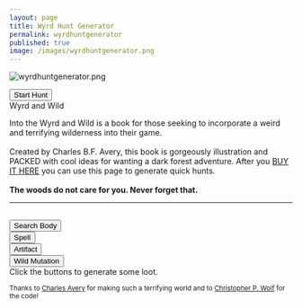 ```yaml
---
layout: page
title: Wyrd Hunt Generator
permalink: wyrdhuntgenerator
published: true
image: /images/wyrdhuntgenerator.png
---
```

![wyrdhuntgenerator.png]({{site.url}}/images/wyrdhuntgenerator.png)

<p class="tightSpacing" id="huntText"></p>

<div class="row" id="newButtons">
  <div class="col-md-6 col-6 tightSpacing buttonWrapper"><button id="start" class="btn btn-primary btn-lg" onclick="startHunt()">Start Hunt</button></div>
</div>

<div class="tightSpacing" id="encounterText"></div>

<div class="container generatorCard" style="margin-bottom: 30px;">
  <div class="tightSpacing h3" id="locationTitle">Wyrd and Wild</div>
  <p id="locationDesc">Into the Wyrd and Wild is a book for those seeking to incorporate a weird and terrifying wilderness into their game.<br><br>Created by Charles B.F. Avery, this book is gorgeously illustration and PACKED with cool ideas for wanting a dark forest adventure. After you <a href="http://google.com">BUY IT HERE</a> you can use this page to generate quick hunts.<br><br><strong>The woods do not care for you. Never forget that.</strong>
  </p>
  <hr class="tightSpacing">
  <p id="pathsText"></p>
</div>

<div class="row">
  <div class="col-md-6 col-6 tightSpacing buttonWrapper"><button class="btn-wide btn btn-primary btn-lg" onclick="searchBody()">Search Body</button></div>
  <div class="col-md-6 col-6 tightSpacing buttonWrapper"><button class="btn-wide btn btn-primary btn-lg" onclick="spell()">Spell</button></div>
  <div class="col-md-6 col-6 tightSpacing buttonWrapper"><button class="btn-wide btn btn-primary btn-lg" onclick="artifact()">Artifact</button></div>
  <div class="col-md-6 col-6 tightSpacing buttonWrapper"><button class="btn-wide btn btn-primary btn-lg" onclick="mutation()">Wild Mutation</button></div>
</div>

<div class="container generatorCard">
  <div class="row">
    <div class="col tightSpacing" id="lootBox">Click the buttons to generate some loot.</div>
  </div>
</div>

<small>Thanks to <a href="https://twitter.com/CharlieFergaves">Charles Avery</a> for making such a terrifying world and to <a href="http://chrispwolf.com/">Christopher P. Wolf</a> for the code!</small>

<script>
var huntStarted = false;

var xmlhttp = new XMLHttpRequest();
xmlhttp.onreadystatechange = function () {
  if (this.readyState == 4 && this.status == 200) {
    wyrd = JSON.parse(this.responseText);
  }
};
xmlhttp.open("GET", "/_pages/wyrdhunt.json", true);
xmlhttp.send();

function startHunt() {
  if (huntStarted) {
    nextLocation();
    nextPaths();

  } else {
    /*generate the hunt name and hook*/
    var target = wyrd.creatures[Math.floor(Math.random() * wyrd.creatures.length)];
    document.getElementById("huntText").innerHTML = "Within the <strong>" + wyrd.names.prefix[Math.floor(Math.random() * wyrd.names.prefix.length)] + " Of " + wyrd.names.suffix[Math.floor(Math.random() * wyrd.names.suffix.length)] + "</strong> there is rumored to be " + wyrd.secrets[Math.floor(Math.random() * wyrd.secrets.length)] + " But beware! " + wyrd.dangers[Math.floor(Math.random() * wyrd.dangers.length)] + "<br><br> You are hunting one or more <strong>" + target.name + "</strong> (pg. " + target.page + ") for fortune, fame, flesh, or some other reason altogether. You will need <strong>" + target.marks + " Marks</strong> to complete the hunt.";

    /*set started to false and change the button text*/
    document.getElementById("newButtons").innerHTML =  "<div class=\"col-md-6 col-6 tightSpacing buttonWrapper\"><button id=\"start\" class=\"btn btn-primary btn-lg\" onclick=\"startHunt()\">Next Location</button></div><div class=\"col-md-6 col-6 tightSpacing buttonWrapper\"><button id=\"start\" class=\"btn btn-primary btn-lg\" onclick=\"nextEncounter()\">Random Encounter</button></div>";
    huntStarted = true;
    startHunt();
  }
}

function nextLocation() {
  /*Generate location*/
  var nextLocation = wyrd.locations[Math.floor(Math.random() * wyrd.locations.length)];
  document.getElementById("locationTitle").innerHTML = nextLocation.name;
  document.getElementById("locationDesc").innerHTML = nextLocation.description;
  document.getElementById("encounterText").innerHTML = "";

}

function nextPaths() {
  var numPaths = Math.floor(Math.random() * 3) + 1;
  var pathsText = "<strong>Several paths lead away from this place:</strong><br>• The path you came from.";

  for (i = 0; i < numPaths; i++) {
    pathsText = pathsText + "<br><br>• " + wyrd.paths[Math.floor(Math.random() * wyrd.paths.length)] + 
    " " + wyrd.woods[Math.floor(Math.random() * wyrd.woods.length)] + 
    " " + wyrd.scenes[Math.floor(Math.random() * wyrd.scenes.length)] + 
    " " + wyrd.senses[Math.floor(Math.random() * wyrd.senses.length)];
  }

  document.getElementById("pathsText").innerHTML = pathsText + "</p>";
}

function nextEncounter() {
  if (huntStarted) {
    var percentage = Math.floor(Math.random() * 100);
    var encounterText = "<hr class=\"tightSpacing\">";

    switch (true) {
      case (percentage <= 20):
        var plant = wyrd.plants[Math.floor(Math.random() * wyrd.plants.length)];
        encounterText = encounterText + "<h3 class=\"tightSpacing\">" + plant.name + "</h3>" + plant.description +
          "<br><strong>Uses:</strong> " + plant.uses;
        break;
      case (percentage > 20 && percentage <= 40):
        var trap = wyrd.traps[Math.floor(Math.random() * wyrd.traps.length)];
        encounterText = encounterText + "<h3 class=\"tightSpacing\">" + trap.name + "</h3>" + trap.description +
          "<br><strong>Detect:</strong> " + trap.detect + 
          "<br><strong>Effect:</strong> " + trap.effect + 
          "<br><strong>Disable/Avoid:</strong> " + trap.disable;          
        break;
      case (percentage > 40 && percentage <= 80):
        var creature = wyrd.creatures[Math.floor(Math.random() * wyrd.creatures.length)];
        encounterText = encounterText +  "<h3 class=\"tightSpacing\">" + creature.name + " <i>(pg. " + creature.page + ")</i></h3>" +
          "<strong>Quantity:</strong> " + creature.quantity +
          "<br><strong>Armor Class:</strong> " + creature.ac +
          "<br><strong>Hit Dice:</strong> " + creature.hd +
          "<br><strong>Hit Points:</strong> " + creature.hp +
          "<br><strong>Move:</strong> " + creature.move +
          "<br><strong>Damage:</strong> " + creature.damage +
          "<br><strong>XP:</strong> " + creature.XP +
          "<br>" + creature.extra;
        break;
      default:
        encounterText = encounterText +  "No Encounter. Just an empty, restless silence.";
    }
document.getElementById("encounterText").innerHTML = encounterText;

  } else {
    startHunt();
  }

}

function dailyProgress() {

}

function searchBody() {
  document.getElementById("lootBox").innerHTML = wyrd.searchBody[Math.floor(Math.random() * wyrd.searchBody.length)] + "<br>" + wyrd.searchBody[Math.floor(Math.random() * wyrd.searchBody.length)] + "<br>" + wyrd.searchBody[Math.floor(Math.random() * wyrd.searchBody.length)];
}

function artifact() {
  var artifact = wyrd.artifacts[Math.floor(Math.random() * wyrd.artifacts.length)];
  document.getElementById("lootBox").innerHTML = "<h3 class=\"tightSpacing\">" + artifact.name + "</h3>" + artifact.description;
  }

function spell() {
  var spell = wyrd.spells[Math.floor(Math.random() * wyrd.spells.length)];
  var spellText = "<h3 class=\"tightSpacing\">" + spell.name + "</h3>" +
    "<strong>Spell Level:</strong> " + spell.level +
    "<br><strong>Casting Time:</strong> " + spell.castingTime +
    "<br><strong>Range:</strong> " + spell.range +
    "<br><strong>Duration:</strong> " + spell.duration;

  if (spell.material != "") {
    spellText = spellText + "<br><strong>Material Component:</strong> " + spell.material;
  }

  if (spell.higher != "") {
    spellText = spellText + "<br><strong>At Higher Levels:</strong> " + spell.higher;
  }

  spellText = spellText + "<br><br>" + spell.effect;
  document.getElementById("lootBox").innerHTML = spellText;
}

function mutation() {
  document.getElementById("lootBox").innerHTML = wyrd.mutations[Math.floor(Math.random() * wyrd.mutations.length)];
}
</script>

<a href="/_pages/wyrdhunt.json"></a>